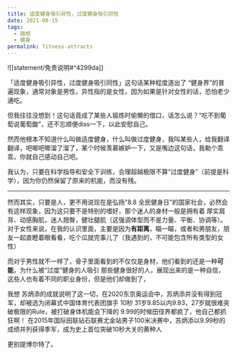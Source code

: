 ```yaml
---
title: 适度健身吸引异性，过度健身吸引同性
date: 2021-08-15
tags:
  - 随想
  - 健身
permalink: fitness-attracts
---
```

![[statement/免责说明#^4299da]]

「适度健身吸引异性，过度健身吸引同性」这句话某种程度道出了 “健身界”的普遍现象，通常对象是男性，异性指的是女性，因为如果是针对女性的话，恐怕老少通吃。

但我往往没想到！这句话竟成了某些人锻炼时偷懒的借口，话怎么说？“吃不到葡萄说葡萄酸”，还不忘顺便diss一下，以此安慰自己。

然而他根本不知道什么叫做适度健身，什么叫做过度健身，我叫某些人，给我翻译翻译，吧唧吧唧溜了溜了，某个时候羡慕嫉妒一下，又是嘴边这句话，我勒个乖乖，你就自己感动自己吧。

我认为，只要在科学指导和安全下训练，合理超越极限不算“过度健身”（前提是科学），因为你仍然保留了原来的机能，而没有残。

---

然而其实，只要是人，更不用说现在是弘扬"8.8 全民健身日"的国家社会，必然会有这样现象，因为这只要不是特别的嗜好，那个迷人的身材一般是拥有着 厚实肩背、动感胸肌，迷人翘臀，健壮腿肌（这强调体型而不是力量、平衡、协调等）。 对于女性来说，在我的认识里面，主要是因为**有距离**，瞄一瞄，或者和男朋友，朋友一起直瞪着眼看看，吃个瓜就完事儿了（我遇到的，不可能包含所有类型的女性）

而对于男性就不一样了，骨子里面看到的不仅仅是身材，他们看到的还是一种**可能**，为什么被“过度”健身的人吸引 那些健身很好的人，展现出来的是一种自信，这些人也有着不同的职业身份，但是他们却做到了，

我想 苏炳添的成就说明了这一切，在2020东京奥运会中，苏炳添并没有得到冠军，却被选为闭幕式中国体育代表团旗手 10秒 31岁9.85以内9.83，27岁就很难突破极限的Rule，被打破身体机能会下降的 9.99的时候田径界都疯了，他自己都抓狂啊！ 在2015年国际田联钻石联赛尤金站男子100米决赛中，苏炳添以9.99秒的成绩并列获得季军，成为史上首位突破10秒大关的黄种人

更别提博尔特了。